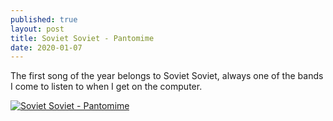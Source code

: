 ```yaml
---
published: true
layout: post
title: Soviet Soviet - Pantomime
date: 2020-01-07
---
```

The first song of the year belongs to Soviet Soviet, always one of the bands I come to listen to when I get on the computer.  

[![Soviet Soviet - Pantomime](http://img.youtube.com/vi/NyTlLuLvjd8/0.jpg)](http://www.youtube.com/watch?v=NyTlLuLvjd8 "Soviet Soviet - Pantomime")
